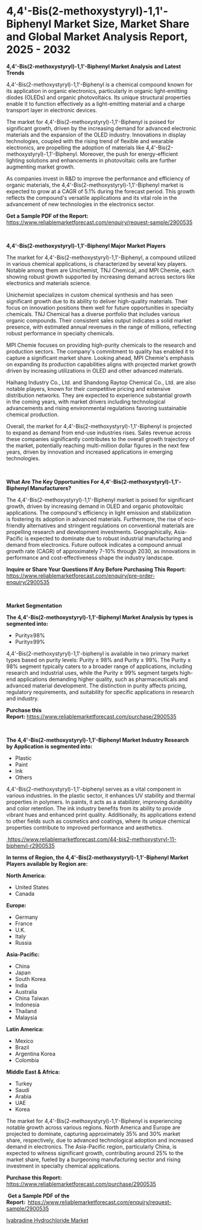 <p><h1>4,4'-Bis(2-methoxystyryl)-1,1'-Biphenyl Market Size, Market Share and Global Market Analysis Report, 2025 - 2032</h1></p><p><strong>4,4'-Bis(2-methoxystyryl)-1,1'-Biphenyl Market Analysis and Latest Trends</strong></p>
<p><p>4,4'-Bis(2-methoxystyryl)-1,1'-Biphenyl is a chemical compound known for its application in organic electronics, particularly in organic light-emitting diodes (OLEDs) and organic photovoltaics. Its unique structural properties enable it to function effectively as a light-emitting material and a charge transport layer in electronic devices.</p><p>The market for 4,4'-Bis(2-methoxystyryl)-1,1'-Biphenyl is poised for significant growth, driven by the increasing demand for advanced electronic materials and the expansion of the OLED industry. Innovations in display technologies, coupled with the rising trend of flexible and wearable electronics, are propelling the adoption of materials like 4,4'-Bis(2-methoxystyryl)-1,1'-Biphenyl. Moreover, the push for energy-efficient lighting solutions and enhancements in photovoltaic cells are further augmenting market growth.</p><p>As companies invest in R&D to improve the performance and efficiency of organic materials, the 4,4'-Bis(2-methoxystyryl)-1,1'-Biphenyl market is expected to grow at a CAGR of 5.1% during the forecast period. This growth reflects the compound's versatile applications and its vital role in the advancement of new technologies in the electronics sector.</p></p>
<p><strong>Get a Sample PDF of the Report:&nbsp;</strong> <a href="https://www.reliablemarketforecast.com/enquiry/request-sample/2900535?utm_campaign=2301&utm_medium=2&utm_source=Github&utm_content=ia&utm_term=16032025&utm_id=44-bis2-methoxystyryl-11-biphenyl">https://www.reliablemarketforecast.com/enquiry/request-sample/2900535</a></p>
<p>&nbsp;</p>
<p><strong>4,4'-Bis(2-methoxystyryl)-1,1'-Biphenyl Major Market Players</strong></p>
<p><p>The market for 4,4'-Bis(2-methoxystyryl)-1,1'-Biphenyl, a compound utilized in various chemical applications, is characterized by several key players. Notable among them are Unichemist, TNJ Chemical, and MPI Chemie, each showing robust growth supported by increasing demand across sectors like electronics and materials science.</p><p>Unichemist specializes in custom chemical synthesis and has seen significant growth due to its ability to deliver high-quality materials. Their focus on innovation positions them well for future opportunities in specialty chemicals. TNJ Chemical has a diverse portfolio that includes various organic compounds. Their consistent sales output indicates a solid market presence, with estimated annual revenues in the range of millions, reflecting robust performance in specialty chemicals.</p><p>MPI Chemie focuses on providing high-purity chemicals to the research and production sectors. The company's commitment to quality has enabled it to capture a significant market share. Looking ahead, MPI Chemie's emphasis on expanding its production capabilities aligns with projected market growth driven by increasing utilizations in OLED and other advanced materials.</p><p>Haihang Industry Co., Ltd. and Shandong Raytop Chemical Co., Ltd. are also notable players, known for their competitive pricing and extensive distribution networks. They are expected to experience substantial growth in the coming years, with market drivers including technological advancements and rising environmental regulations favoring sustainable chemical production.</p><p>Overall, the market for 4,4'-Bis(2-methoxystyryl)-1,1'-Biphenyl is projected to expand as demand from end-use industries rises. Sales revenue across these companies significantly contributes to the overall growth trajectory of the market, potentially reaching multi-million dollar figures in the next few years, driven by innovation and increased applications in emerging technologies.</p></p>
<p>&nbsp;</p>
<p><strong>What Are The Key Opportunities For 4,4'-Bis(2-methoxystyryl)-1,1'-Biphenyl Manufacturers?</strong></p>
<p><p>The 4,4'-Bis(2-methoxystyryl)-1,1'-Biphenyl market is poised for significant growth, driven by increasing demand in OLED and organic photovoltaic applications. The compound's efficiency in light emission and stabilization is fostering its adoption in advanced materials. Furthermore, the rise of eco-friendly alternatives and stringent regulations on conventional materials are propelling research and development investments. Geographically, Asia-Pacific is expected to dominate due to robust industrial manufacturing and demand from electronics. Future outlook indicates a compound annual growth rate (CAGR) of approximately 7-10% through 2030, as innovations in performance and cost-effectiveness shape the industry landscape.</p></p>
<p><strong>Inquire or Share Your Questions If Any Before Purchasing This Report:</strong> <a href="https://www.reliablemarketforecast.com/enquiry/pre-order-enquiry/2900535?utm_campaign=2301&utm_medium=2&utm_source=Github&utm_content=ia&utm_term=16032025&utm_id=44-bis2-methoxystyryl-11-biphenyl">https://www.reliablemarketforecast.com/enquiry/pre-order-enquiry/2900535</a></p>
<p>&nbsp;</p>
<p><strong>Market Segmentation</strong></p>
<p><strong>The 4,4'-Bis(2-methoxystyryl)-1,1'-Biphenyl Market Analysis by types is segmented into:</strong></p>
<p><ul><li>Purity≥98%</li><li>Purity≥99%</li></ul></p>
<p><p>4,4'-Bis(2-methoxystyryl)-1,1'-biphenyl is available in two primary market types based on purity levels: Purity ≥ 98% and Purity ≥ 99%. The Purity ≥ 98% segment typically caters to a broader range of applications, including research and industrial uses, while the Purity ≥ 99% segment targets high-end applications demanding higher quality, such as pharmaceuticals and advanced material development. The distinction in purity affects pricing, regulatory requirements, and suitability for specific applications in research and industry.</p></p>
<p><strong>Purchase this Report:&nbsp;</strong><a href="https://www.reliablemarketforecast.com/purchase/2900535?utm_campaign=2301&utm_medium=2&utm_source=Github&utm_content=ia&utm_term=16032025&utm_id=44-bis2-methoxystyryl-11-biphenyl">https://www.reliablemarketforecast.com/purchase/2900535</a></p>
<p>&nbsp;</p>
<p><strong>The 4,4'-Bis(2-methoxystyryl)-1,1'-Biphenyl Market Industry Research by Application is segmented into:</strong></p>
<p><ul><li>Plastic</li><li>Paint</li><li>Ink</li><li>Others</li></ul></p>
<p><p>4,4'-Bis(2-methoxystyryl)-1,1'-biphenyl serves as a vital component in various industries. In the plastic sector, it enhances UV stability and thermal properties in polymers. In paints, it acts as a stabilizer, improving durability and color retention. The ink industry benefits from its ability to provide vibrant hues and enhanced print quality. Additionally, its applications extend to other fields such as cosmetics and coatings, where its unique chemical properties contribute to improved performance and aesthetics.</p></p>
<p><a href="https://www.reliablemarketforecast.com/44-bis2-methoxystyryl-11-biphenyl-r2900535?utm_campaign=2301&utm_medium=2&utm_source=Github&utm_content=ia&utm_term=16032025&utm_id=44-bis2-methoxystyryl-11-biphenyl">&nbsp;https://www.reliablemarketforecast.com/44-bis2-methoxystyryl-11-biphenyl-r2900535</a></p>
<p><strong>In terms of Region, the 4,4'-Bis(2-methoxystyryl)-1,1'-Biphenyl Market Players available by Region are:</strong></p>
<p>
    <p> <strong> North America: </strong>
        <ul>
            <li>United States</li>
            <li>Canada</li>
        </ul>
        </p> 
    <p> <strong> Europe: </strong>
        <ul>
            <li>Germany</li>
            <li>France</li>
            <li>U.K.</li>
            <li>Italy</li>
            <li>Russia</li>
        </ul>
        </p> 
    <p> <strong> Asia-Pacific: </strong>
        <ul>
            <li>China</li>
            <li>Japan</li>
            <li>South Korea</li>
            <li>India</li>
            <li>Australia</li>
            <li>China Taiwan</li>
            <li>Indonesia</li>
            <li>Thailand</li>
            <li>Malaysia</li>
        </ul>
        </p> 
    <p> <strong> Latin America: </strong>
        <ul>
            <li>Mexico</li>
            <li>Brazil</li>
            <li>Argentina Korea</li>
            <li>Colombia</li>
        </ul>
        </p> 
    <p> <strong> Middle East & Africa: </strong>
        <ul>
            <li>Turkey</li>
            <li>Saudi</li>
            <li>Arabia</li>
            <li>UAE</li>
            <li>Korea</li>
        </ul>
    </p>
    </p>
<p><p>The market for 4,4'-Bis(2-methoxystyryl)-1,1'-Biphenyl is experiencing notable growth across various regions. North America and Europe are projected to dominate, capturing approximately 35% and 30% market share, respectively, due to advanced technological adoption and increased demand in electronics. The Asia-Pacific region, particularly China, is expected to witness significant growth, contributing around 25% to the market share, fueled by a burgeoning manufacturing sector and rising investment in specialty chemical applications.</p></p>
<p><strong>Purchase this Report: </strong><a href="https://www.reliablemarketforecast.com/purchase/2900535?utm_campaign=2301&utm_medium=2&utm_source=Github&utm_content=ia&utm_term=16032025&utm_id=44-bis2-methoxystyryl-11-biphenyl">https://www.reliablemarketforecast.com/purchase/2900535</a></p>
<p>&nbsp;<strong>Get a Sample PDF of the Report:&nbsp;&nbsp;</strong><a href="https://www.reliablemarketforecast.com/enquiry/request-sample/2900535?utm_campaign=2301&utm_medium=2&utm_source=Github&utm_content=ia&utm_term=16032025&utm_id=44-bis2-methoxystyryl-11-biphenyl">https://www.reliablemarketforecast.com/enquiry/request-sample/2900535</a></p>
<p><strong></strong></p>
<p><p><a href="https://github.com/kbollin866/Market-Research-Report-List-1/blob/main/ivabradine-hydrochloride-market.md?utm_campaign=2301&utm_medium=2&utm_source=Github&utm_content=ia&utm_term=16032025&utm_id=44-bis2-methoxystyryl-11-biphenyl">Ivabradine Hydrochloride Market</a></p></p>